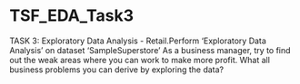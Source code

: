# TSF_EDA_Task3
TASK 3: Exploratory Data Analysis - Retail.Perform ‘Exploratory Data Analysis’ on dataset ‘SampleSuperstore’ As a business manager, try to find out the weak areas where you can work to make more profit. What all business problems you can derive by exploring the data?
